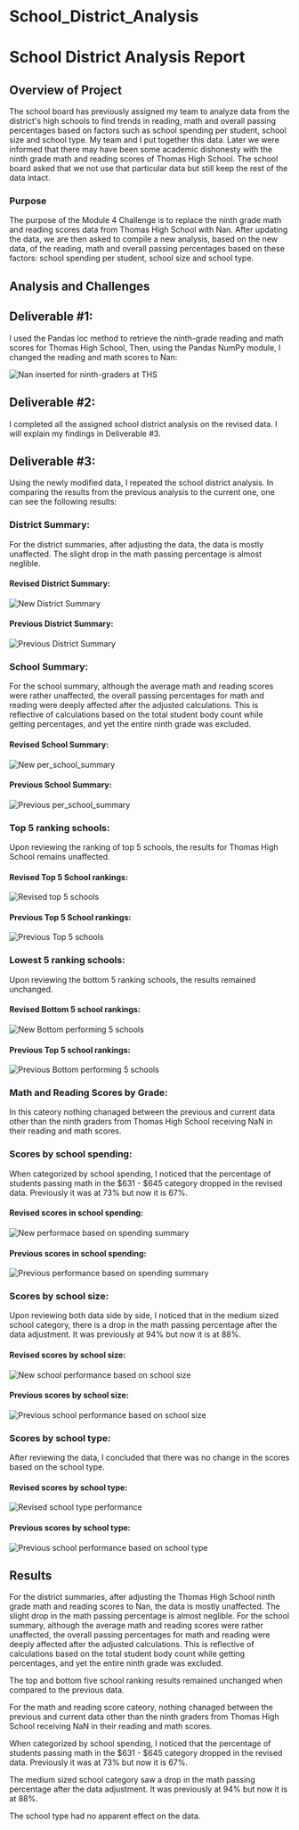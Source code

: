 # School_District_Analysis

# School District Analysis Report

## Overview of Project
The school board has previously assigned my team to analyze data from the district's high schools to find trends in reading, math and overall passing percentages based on factors such as school spending per student, school size and school type. My team and I put together this data. Later we were informed that there may have been some academic dishonesty with the ninth grade math and reading scores of Thomas High School. The school board asked that we not use that particular data but still keep the rest of the data intact. 

### Purpose
The purpose of the Module 4 Challenge is to replace the ninth grade math and reading scores data from Thomas High School with Nan. After updating the data, we are then asked to compile a new analysis, based on the new data, of the reading, math and overall passing percentages based on these factors: school spending per student, school size and school type. 

## Analysis and Challenges


## Deliverable #1: 

I used the Pandas loc method to retrieve the ninth-grade reading and math scores for Thomas High School, Then, using the Pandas NumPy module, I changed the reading and math scores to Nan:

![Nan inserted for ninth-graders at THS](https://user-images.githubusercontent.com/95712234/159373688-b0f8b111-163d-47b2-bedc-9a1b4805ce65.png)

## Deliverable #2:

I completed all the assigned school district analysis on the revised data. I will explain my findings in Deliverable #3.

## Deliverable #3:

Using the newly modified data, I repeated the school district analysis. In comparing the results from the previous analysis to the current one, one can see the following results:



### District Summary:

For the district summaries, after adjusting the data, the data is mostly unaffected. The slight drop in the math passing percentage is almost neglible.

#### Revised District Summary:

![New District Summary](https://user-images.githubusercontent.com/95712234/159374182-7ef77478-fa88-4b8f-8721-d8ed39bb2f12.png)


#### Previous District Summary:

![Previous District Summary](https://user-images.githubusercontent.com/95712234/159374188-1da3d20b-0408-4917-9f51-333d029b4054.png)



### School Summary:

For the school summary, although the average math and reading scores were rather unaffected, the overall passing percentages for math and reading were deeply affected after the adjusted calculations. This is reflective of calculations based on the total student body count while getting percentages, and yet the entire ninth grade was excluded.

#### Revised School Summary:

![New per_school_summary](https://user-images.githubusercontent.com/95712234/159374586-e6b14da0-b5b0-45cf-a57b-f8fa0dc27d14.png)

#### Previous School Summary:

![Previous per_school_summary](https://user-images.githubusercontent.com/95712234/159374598-27ebe50a-3e7f-443f-8fba-597a3634d21a.png)



### Top 5 ranking schools:

Upon reviewing the ranking of top 5 schools, the results for Thomas High School remains unaffected.

#### Revised Top 5 School rankings:

![Revised top 5 schools](https://user-images.githubusercontent.com/95712234/159380117-55e27760-be90-4287-945e-7dfc52e279e7.png)


#### Previous Top 5 School rankings:

![Previous Top 5 schools](https://user-images.githubusercontent.com/95712234/159380137-bb522c74-46ec-40c1-a3e1-ad1916db49e2.png)



### Lowest 5 ranking schools:

Upon reviewing the bottom 5 ranking schools, the results remained unchanged.

#### Revised Bottom 5 school rankings:

![New Bottom performing 5 schools](https://user-images.githubusercontent.com/95712234/159381008-e08fe702-daa3-4177-af7f-b25ce99eca9c.png)



#### Previous Top 5 school rankings:

![Previous Bottom performing 5 schools](https://user-images.githubusercontent.com/95712234/159381022-54a8796a-7041-44f5-bbab-07a9ee61ae08.png)


### Math and Reading Scores by Grade:

In this cateory nothing chanaged between the previous and current data other than the ninth graders from Thomas High School receiving NaN in their reading and math scores.


### Scores by school spending:

When categorized by school spending, I noticed that the percentage of students passing math in the $631 - $645 category dropped in the revised data. Previously it was at 73% but now it is 67%.

#### Revised scores in school spending:

![New performace based on spending summary](https://user-images.githubusercontent.com/95712234/159394850-e9f6165f-25fc-4c33-b1e9-4db87b7af30a.png)


#### Previous scores in school spending:

![Previous performance based on spending summary](https://user-images.githubusercontent.com/95712234/159394866-b643a592-8e23-4b57-999d-2ed7d6dba7c5.png)



### Scores by school size:

Upon reviewing both data side by side, I noticed that in the medium sized school category, there is a drop in the math passing percentage after the data adjustment. It was previously at 94% but now it is at 88%.

#### Revised scores by school size:

![New school performance based on school size](https://user-images.githubusercontent.com/95712234/159395181-6091856c-b360-444f-a50a-074f5a02f524.png)


#### Previous scores by school size:

![Previous school performance based on school size](https://user-images.githubusercontent.com/95712234/159395144-aa024944-ff89-473a-b460-e7f8a63ff1f3.png)



### Scores by school type:

After reviewing the data, I concluded that there was no change in the scores based on the school type.

#### Revised scores by school type:

![Revised school type performance](https://user-images.githubusercontent.com/95712234/159397720-277dbe36-6f6e-431d-a2a8-b52044b4f51b.png)


#### Previous scores by school type:

![Previous school performance based on school type](https://user-images.githubusercontent.com/95712234/159395379-5830b118-757b-49eb-a79c-488643ff4851.png)


## Results

For the district summaries, after adjusting the Thomas High School ninth grade math and reading scores to Nan, the data is mostly unaffected. The slight drop in the math passing percentage is almost neglible. For the school summary, although the average math and reading scores were rather unaffected, the overall passing percentages for math and reading were deeply affected after the adjusted calculations. This is reflective of calculations based on the total student body count while getting percentages, and yet the entire ninth grade was excluded. 

The top and bottom five school ranking results remained unchanged when compared to the previous data.

For the math and reading score cateory, nothing chanaged between the previous and current data other than the ninth graders from Thomas High School receiving NaN in their reading and math scores. 

When categorized by school spending, I noticed that the percentage of students passing math in the $631 - $645 category dropped in the revised data. Previously it was at 73% but now it is 67%. 

The medium sized school category saw a drop in the math passing percentage after the data adjustment. It was previously at 94% but now it is at 88%. 

The school type had no apparent effect on the data.
